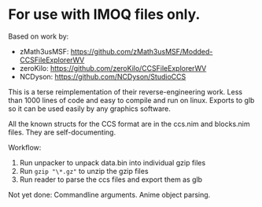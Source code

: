 # For use with IMOQ files only.

Based on work by:
* zMath3usMSF: https://github.com/zMath3usMSF/Modded-CCSFileExplorerWV
* zeroKilo:    https://github.com/zeroKilo/CCSFileExplorerWV
* NCDyson:     https://github.com/NCDyson/StudioCCS

This is a terse reimplementation of their reverse-engineering work.
Less than 1000 lines of code and easy to compile and run on linux.
Exports to glb so it can be used easily by any graphics software.

All the known structs for the CCS format are in the ccs.nim and blocks.nim files. They are self-documenting.

Workflow:
1. Run unpacker to unpack data.bin into individual gzip files
2. Run `gzip "\*.gz"` to unzip the gzip files
3. Run reader to parse the ccs files and export them as glb

Not yet done:
	Commandline arguments.
	Anime object parsing.